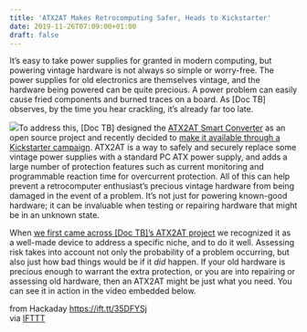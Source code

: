 ```yaml
---
title: 'ATX2AT Makes Retrocomputing Safer, Heads to Kickstarter'
date: 2019-11-26T07:09:00+01:00
draft: false
---
```


It’s easy to take power supplies for granted in modern computing, but powering vintage hardware is not always so simple or worry-free. The power supplies for old electronics are themselves vintage, and the hardware being powered can be quite precious. A power problem can easily cause fried components and burned traces on a board. As \[Doc TB\] observes, by the time you hear crackling, it’s already far too late.

![](https://hackaday.com/wp-content/uploads/2019/11/ATX2AT-Screen.jpg)To address this, \[Doc TB\] designed the [ATX2AT Smart Converter](https://x86.fr/atx2at-smart-converter/) as an open source project and recently decided to [make it available through a Kickstarter campaign](https://x86.fr/atx2at-smart-converter-live-kickstarter/). ATX2AT is a way to safely and securely replace some vintage power supplies with a standard PC ATX power supply, and adds a large number of protection features such as current monitoring and programmable reaction time for overcurrent protection. All of this can help prevent a retrocomputer enthusiast’s precious vintage hardware from being damaged in the event of a problem. It’s not just for powering known-good hardware; it can be invaluable when testing or repairing hardware that might be in an unknown state.

When [we first came across \[Doc TB\]’s ATX2AT project](https://hackaday.com/2018/05/24/a-smarter-psu-converter-leaves-the-magic-smoke-inside/) we recognized it as a well-made device to address a specific niche, and to do it well. Assessing risk takes into account not only the probability of a problem occurring, but also just how bad things would be if it _did_ happen. If your old hardware is precious enough to warrant the extra protection, or you are into repairing or assessing old hardware, then an ATX2AT might be just what you need. You can see it in action in the video embedded below.

  
  
from Hackaday https://ift.tt/35DFYSj  
via [IFTTT](https://ifttt.com/?ref=da&site=blogger)